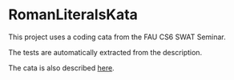 # RomanLiteralsKata
This project uses a coding cata from the FAU CS6 SWAT Seminar.

The tests are automatically extracted from the description.

The cata is also described [here](https://codingdojo.org/kata/BankOCR/).
